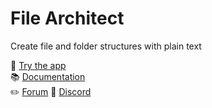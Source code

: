 # File Architect

Create file and folder structures with plain text

🚀 [Try the app](https://filearchitect.app)  
📚 [Documentation](https://filearchitect.com/docs)  
✏️ [Forum](https://filearchitect.userjot.com/)
💬 [Discord]([https://discord.gg/yourinvite](https://discord.gg/H7DEkuAV))
